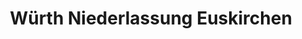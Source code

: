 ---
title: "Würth Niederlassung Euskirchen"
url: /euskirchen/wuerth-niederlassung-euskirchen/
shop: Baumarkt
---